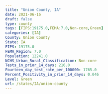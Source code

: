 ```yaml
---
title: "Union County, IA"
date: 2021-06-16
draft: false
type: county
tags: [FIPS:19175.0,FEMA:7.0,Non-core,Green]
categories: [IA]
County: Union County
State: IA
FIPS: 19175.0
FEMA_Region: 7.0
Population: 12241.0
NCHS_Urban_Rural_Classification: Non-core
Tests_in_prior_14_days: 216.0
Fourteen_day_test_rate_per_100000: 1765.0
Percent_Positivity_in_prior_14_days: 0.046
Level: Green
url: /states/IA/union-county
---
```



